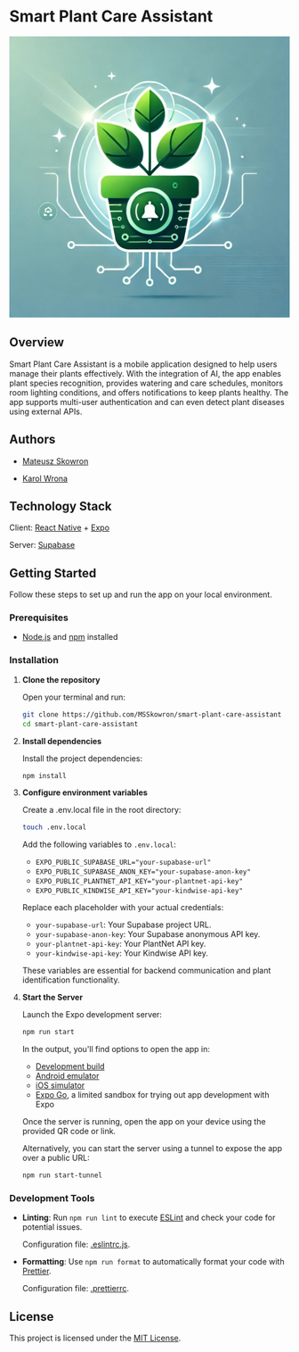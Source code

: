 # Smart Plant Care Assistant

![Logo](./docs/logo.jpg 'Logo')

## Overview

Smart Plant Care Assistant is a mobile application designed to help users manage their plants effectively. With the integration of AI, the app enables plant species recognition, provides watering and care schedules, monitors room lighting conditions, and offers notifications to keep plants healthy. The app supports multi-user authentication and can even detect plant diseases using external APIs.

## Authors

- [Mateusz Skowron](https://github.com/MSSkowron)

- [Karol Wrona](https://github.com/Kawron)

## Technology Stack

Client: [React Native](https://reactnative.dev/) + [Expo](https://expo.dev/)

Server: [Supabase](https://supabase.com/)

## Getting Started

Follow these steps to set up and run the app on your local environment.

### Prerequisites

- [Node.js](https://nodejs.org/en) and [npm](https://docs.npmjs.com/downloading-and-installing-node-js-and-npm) installed

### Installation

1. **Clone the repository**

    Open your terminal and run:

    ```bash
    git clone https://github.com/MSSkowron/smart-plant-care-assistant
    cd smart-plant-care-assistant
    ```

2. **Install dependencies**

    Install the project dependencies:

    ```bash
    npm install
    ```

3. **Configure environment variables**

    Create a .env.local file in the root directory:

    ```bash
    touch .env.local
    ```

    Add the following variables to `.env.local`:

    - `EXPO_PUBLIC_SUPABASE_URL="your-supabase-url"`
    - `EXPO_PUBLIC_SUPABASE_ANON_KEY="your-supabase-anon-key"`
    - `EXPO_PUBLIC_PLANTNET_API_KEY="your-plantnet-api-key"`
    - `EXPO_PUBLIC_KINDWISE_API_KEY="your-kindwise-api-key"`

    Replace each placeholder with your actual credentials:

    - `your-supabase-url`: Your Supabase project URL.
    - `your-supabase-anon-key`: Your Supabase anonymous API key.
    - `your-plantnet-api-key`: Your PlantNet API key.
    - `your-kindwise-api-key`: Your Kindwise API key.

    These variables are essential for backend communication and plant identification functionality.

4. **Start the Server**

    Launch the Expo development server:

    ```bash
    npm run start
    ```

    In the output, you'll find options to open the app in:

    - [Development build](https://docs.expo.dev/develop/development-builds/introduction/)
    - [Android emulator](https://docs.expo.dev/workflow/android-studio-emulator/)
    - [iOS simulator](https://docs.expo.dev/workflow/ios-simulator/)
    - [Expo Go](https://expo.dev/go), a limited sandbox for trying out app development with Expo

    Once the server is running, open the app on your device using the provided QR code or link.

    Alternatively, you can start the server using a tunnel to expose the app over a public URL:

    ```bash
    npm run start-tunnel
    ```

### Development Tools

- **Linting**: Run `npm run lint` to execute [ESLint](https://eslint.org/) and check your code for potential issues.

    Configuration file: [.eslintrc.js](./.eslintrc.js).

- **Formatting**: Use `npm run format` to automatically format your code with [Prettier](https://prettier.io/).

    Configuration file: [.prettierrc](./.prettierrc).

## License

This project is licensed under the [MIT License](./LICENSE).
